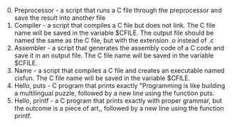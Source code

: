 0. Preprocessor - a script that runs a C file through the preprocessor and save the result into another file
1. Compiler - a script that compiles a C file but does not link. The C file name will be saved in the variable $CFILE. The output file should be named the same as the C file, but with the extension .o instead of .c
2. Assembler - a script that generates the assembly code of a C code and save it in an output file. The C file name will be saved in the variable $CFILE.
3. Name - a script that compiles a C file and creates an executable named cisfun. The C file name will be saved in the variable $CFILE.
4. Hello, puts -  C program that prints exactly "Programming is like building a multilingual puzzle, followed by a new line using the function puts.
5. Hello, printf - a C program that prints exactly with proper grammar, but the outcome is a piece of art,, followed by a new line using the function printf. 

